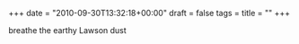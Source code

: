 +++
date = "2010-09-30T13:32:18+00:00"
draft = false
tags = 
title = ""
+++
<p>breathe the earthy Lawson dust</p> 